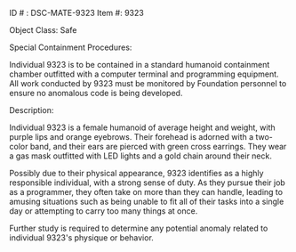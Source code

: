 ID # : DSC-MATE-9323
Item #: 9323

Object Class: Safe

Special Containment Procedures:

Individual 9323 is to be contained in a standard humanoid containment chamber outfitted with a computer terminal and programming equipment. All work conducted by 9323 must be monitored by Foundation personnel to ensure no anomalous code is being developed.

Description:

Individual 9323 is a female humanoid of average height and weight, with purple lips and orange eyebrows. Their forehead is adorned with a two-color band, and their ears are pierced with green cross earrings. They wear a gas mask outfitted with LED lights and a gold chain around their neck.

Possibly due to their physical appearance, 9323 identifies as a highly responsible individual, with a strong sense of duty. As they pursue their job as a programmer, they often take on more than they can handle, leading to amusing situations such as being unable to fit all of their tasks into a single day or attempting to carry too many things at once.

Further study is required to determine any potential anomaly related to individual 9323's physique or behavior.
